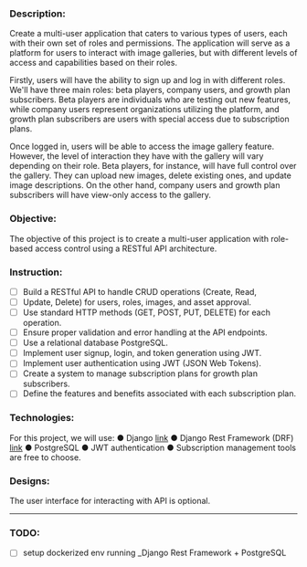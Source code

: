 
### Description:
Create a multi-user application that caters to various types of users, each with their own set of roles and permissions. 
The application will serve as a platform for users to interact with image galleries, but with different levels of access and capabilities based on their roles.

Firstly, users will have the ability to sign up and log in with different roles. 
We'll have three main roles: beta players, company users, and growth plan subscribers. 
Beta players are individuals who are testing out new features, while company users represent organizations utilizing the platform, and growth plan subscribers are users with special access due to subscription plans.

Once logged in, users will be able to access the image gallery feature. However, the level of interaction they have with the gallery will vary depending on their role. Beta players,
for instance, will have full control over the gallery. They can upload new images, delete existing ones, and update image descriptions. On the other hand, company users and growth plan subscribers will have view-only access to the gallery.

### Objective: 
The objective of this project is to create a multi-user application with role-based access control using a RESTful API architecture.

### Instruction:
- [ ] Build a RESTful API to handle CRUD operations (Create, Read,
- [ ] Update, Delete) for users, roles, images, and asset approval.
- [ ] Use standard HTTP methods (GET, POST, PUT, DELETE) for each operation.
- [ ] Ensure proper validation and error handling at the API endpoints.
- [ ] Use a relational database PostgreSQL.
- [ ] Implement user signup, login, and token generation using JWT.
- [ ] Implement user authentication using JWT (JSON Web Tokens).
- [ ] Create a system to manage subscription plans for growth plan
subscribers.
- [ ] Define the features and benefits associated with each subscription
plan.

### Technologies:
For this project, we will use:
● Django [link](https://docs.djangoproject.com/en/5.0/)
● Django Rest Framework (DRF) [link](https://www.django-rest-framework.org/topics/documenting-your-api/)
● PostgreSQL
● JWT authentication
● Subscription management tools are free to choose.

### Designs:
The user interface for interacting with API is optional.
 
---

### TODO:
- [ ] setup dockerized env running _Django Rest Framework + PostgreSQL
